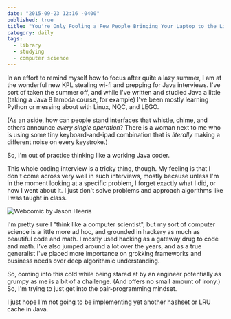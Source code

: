 ```yaml
---
date: "2015-09-23 12:16 -0400"
published: true
title: "You're Only Fooling a Few People Bringing Your Laptop to the Library"
category: daily
tags: 
  - library
  - studying
  - computer science
---
```



In an effort to remind myself how to focus after quite a lazy summer, I am at the wonderful new KPL stealing wi-fi and prepping for Java interviews. I've sort of taken the summer off, and while I've written and studied Java a little (taking a Java 8 lambda course, for example) I've been mostly learning Python or messing about with Linux, NQC, and LEGO.

(As an aside, how can people stand interfaces that whistle, chime, and others announce _every single operation_? There is a woman next to me who is using some tiny keyboard-and-ipad combination that is _literally_ making a different noise on every keystroke.)

So, I'm out of practice thinking like a working Java coder.

This whole coding interview is a tricky thing, though. My feeling is that I don't come across very well in such interviews, mostly because unless I'm in the moment looking at a specific problem, I forget exactly what I did, or how I went about it. I just don't solve problems and approach algorithms like I was taught in class.

<a name="more"></a>

![Webcomic by Jason Heeris](http://twitpic.com/dj27dh "This Is Why You Shouldn't Interrupt a Programmer")

I'm pretty sure I "think like a computer scientist", but my sort of computer science is a little more ad hoc, and grounded in hackery as much as beautiful code and math. I mostly used hacking as a gateway drug to code and math. I've also jumped around a lot over the years, and as a true generalist I've placed more importance on grokking frameworks and business needs over deep algorithmic understanding.

So, coming into this cold while being stared at by an engineer potentially as grumpy as me is a bit of a challenge. (And offers no small amount of irony.) So, I'm trying to just get into the pair-programming mindset.

I just hope I'm not going to be implementing yet another hashset or LRU cache in Java.